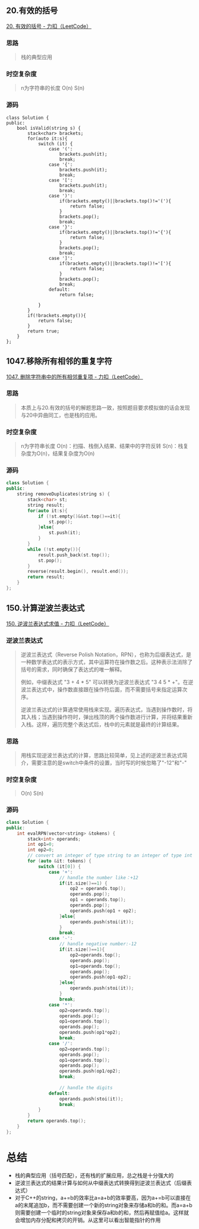 ## 20.有效的括号

[20. 有效的括号 - 力扣（LeetCode）](https://leetcode.cn/problems/valid-parentheses/description/)

### 思路

> 栈的典型应用

### 时空复杂度
> n为字符串的长度
> O(n)
> S(n)

### 源码

```
class Solution {  
public:  
    bool isValid(string s) {  
        stack<char> brackets;  
        for(auto it:s){  
            switch (it) {  
                case '(':  
                    brackets.push(it);  
                    break;  
                case '{':  
                    brackets.push(it);  
                    break;  
                case '[':  
                    brackets.push(it);  
                    break;  
                case ')':  
                    if(brackets.empty()||brackets.top()!='('){  
                        return false;  
                    }  
                    brackets.pop();  
                    break;  
                case '}':  
                    if(brackets.empty()||brackets.top()!='{'){  
                        return false;  
                    }  
                    brackets.pop();  
                    break;  
                case ']':  
                    if(brackets.empty()||brackets.top()!='['){  
                        return false;  
                    }  
                    brackets.pop();  
                    break;  
                default:  
                    return false;  
  
            }  
        }  
        if(!brackets.empty()){  
            return false;  
        }  
        return true;  
    }  
};
```

## 1047.移除所有相邻的重复字符

[1047. 删除字符串中的所有相邻重复项 - 力扣（LeetCode）](https://leetcode.cn/problems/remove-all-adjacent-duplicates-in-string/description/)

### 思路

> 本质上与20.有效的括号的解题思路一致，按照题目要求模拟做的话会发现与20中异曲同工，也是栈的应用。

### 时空复杂度
> n为字符串长度
> O(n)：扫描、栈倒入结果、结果中的字符反转
> S(n)：栈复杂度为O(n)，结果复杂度为O(n)

### 源码

```C++
class Solution {  
public:  
    string removeDuplicates(string s) {  
        stack<char> st;  
        string result;  
        for(auto it:s){  
            if (!st.empty()&&st.top()==it){  
                st.pop();  
            }else{  
                st.push(it);  
            }  
        }  
        while (!st.empty()){  
            result.push_back(st.top());  
            st.pop();  
        }  
        reverse(result.begin(), result.end());  
        return result;  
    }  
};
```

## 150.计算逆波兰表达式

[150. 逆波兰表达式求值 - 力扣（LeetCode）](https://leetcode.cn/problems/evaluate-reverse-polish-notation/description/)

### 逆波兰表达式

> 逆波兰表达式（Reverse Polish Notation，RPN），也称为后缀表达式，是一种数学表达式的表示方式，其中运算符在操作数之后。这种表示法消除了括号的需求，同时确保了表达式的唯一解释。
>
> 例如，中缀表达式 "3 + 4 * 5" 可以转换为逆波兰表达式 "3 4 5 * +"。在逆波兰表达式中，操作数直接跟在操作符后面，而不需要括号来指定运算次序。
>
> 逆波兰表达式的计算通常使用栈来实现。遍历表达式，当遇到操作数时，将其入栈；当遇到操作符时，弹出栈顶的两个操作数进行计算，并将结果重新入栈。这样，遍历完整个表达式后，栈中的元素就是最终的计算结果。

### 思路
> 用栈实现逆波兰表达式的计算，思路比较简单，见上述的逆波兰表达式简介，需要注意的是switch中条件的设置，当时写的时候忽略了"-12"和"-"

### 时空复杂度
> O(n)
> S(n)

### 源码

```C++
class Solution {  
public:  
    int evalRPN(vector<string> &tokens) {  
        stack<int> operands;  
        int op1=0;  
        int op2=0;  
        // convert an integer of type string to an integer of type int  
        for (auto &it: tokens) {  
            switch (it[0]) {  
                case '+':  
                    // handle the number like：+12  
                    if(it.size()==1) {  
                        op2 = operands.top();  
                        operands.pop();  
                        op1 = operands.top();  
                        operands.pop();  
                        operands.push(op1 + op2);  
                    }else{  
                        operands.push(stoi(it));  
                    }  
                    break;  
                case '-':  
                    // handle negative number:-12  
                    if(it.size()==1){  
                        op2=operands.top();  
                        operands.pop();  
                        op1=operands.top();  
                        operands.pop();  
                        operands.push(op1-op2);  
                    }else{  
                        operands.push(stoi(it));  
                    }  
                    break;  
                case '*':  
                    op2=operands.top();  
                    operands.pop();  
                    op1=operands.top();  
                    operands.pop();  
                    operands.push(op1*op2);  
                    break;  
                case '/':  
                    op2=operands.top();  
                    operands.pop();  
                    op1=operands.top();  
                    operands.pop();  
                    operands.push(op1/op2);  
                    break;  
  
                    // handle the digits  
                default:  
                    operands.push(stoi(it));  
                    break;  
            }  
        }  
        return operands.top();  
    }  
};
```

# 总结
* 栈的典型应用（括号匹配），还有栈的扩展应用，总之栈是十分强大的
* 逆波兰表达式的结果计算与如何从中缀表达式转换得到逆波兰表达式（后缀表达式）
* 对于C++的string，a+=b的效率比a=a+b的效率要高，因为a+=b可以直接在a的末尾追加b，而不需要创建一个新的string对象来存储a和b的和。而a=a+b则需要创建一个临时的string对象来保存a和b的和，然后再赋值给a。这样就会增加内存分配和拷贝的开销。从这里可以看出智能指针的作用